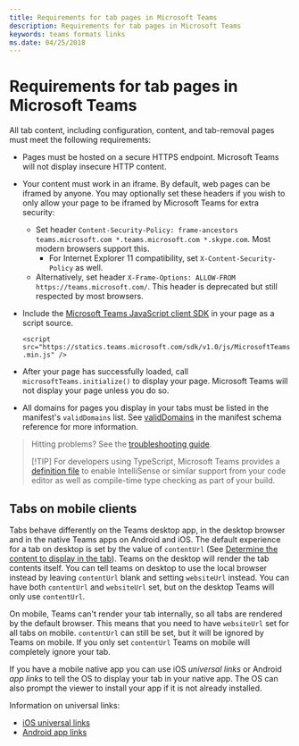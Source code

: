 ```yaml
---
title: Requirements for tab pages in Microsoft Teams
description: Requirements for tab pages in Microsoft Teams
keywords: teams formats links
ms.date: 04/25/2018
---
```

# Requirements for tab pages in Microsoft Teams

All tab content, including configuration, content, and tab-removal pages must meet the following requirements:

* Pages must be hosted on a secure HTTPS endpoint. Microsoft Teams will not display insecure HTTP content.
* Your content must work in an iframe. By default, web pages can be iframed by anyone. You may optionally set these headers if you wish to only allow your page to be iframed by Microsoft Teams for extra security:
  * Set header `Content-Security-Policy: frame-ancestors teams.microsoft.com *.teams.microsoft.com *.skype.com`. Most modern browsers support this.
    * For Internet Explorer 11 compatibility, set `X-Content-Security-Policy` as well.
  * Alternatively, set header `X-Frame-Options: ALLOW-FROM https://teams.microsoft.com/`. This header is deprecated but still respected by most browsers.
* Include the [Microsoft Teams JavaScript client SDK](/javascript/api/overview/msteams-client) in your page as a script source.

  `<script src="https://statics.teams.microsoft.com/sdk/v1.0/js/MicrosoftTeams.min.js" />`

* After your page has successfully loaded, call `microsoftTeams.initialize()` to display your page. Microsoft Teams will not display your page unless you do so.
* All domains for pages you display in your tabs must be listed in the manifest's `validDomains` list. See [validDomains](~/resources/schema/manifest-schema#validdomains) in the manifest schema reference for more information.

> Hitting problems? See the [troubleshooting guide](~/troubleshoot/troubleshoot).
>
> [!TIP]
> For developers using TypeScript, Microsoft Teams provides a [definition file](https://statics.teams.microsoft.com/sdk/v1.0/types/MicrosoftTeams.d.ts) to enable IntelliSense or similar support from your code editor as well as compile-time type checking as part of your build.

## Tabs on mobile clients

Tabs behave differently on the Teams desktop app, in the desktop browser and in the native Teams apps on Android and iOS. The default experience for a tab on desktop is set by the value of `contentUrl` (See [Determine the content to display in the tab](~/concepts/tabs/tabs-configuration#determine-the-content-to-display-in-the-tab)). Teams on the desktop will render the tab contents itself. You can tell teams on desktop to use the local browser instead by leaving `contentUrl` blank and setting `websiteUrl` instead.  You can have both `contentUrl` and `websiteUrl` set, but on the desktop Teams will only use `contentUrl`.

On mobile, Teams can't render your tab internally, so all tabs are rendered by the default browser. This means that you need to have `websiteUrl` set for all tabs on mobile. `contentUrl` can still be set, but it will be ignored by Teams on mobile.  If you only set `contentUrl` Teams on mobile will completely ignore your tab.

If you have a mobile native app you can use iOS *universal links* or Android *app links* to tell the OS to display your tab in your native app. The OS can also prompt the viewer to install your app if it is not already installed.

Information on universal links:

* [iOS universal links](https://developer.apple.com/ios/universal-links/)
* [Android app links](https://developer.android.com/training/app-links/index.html)
